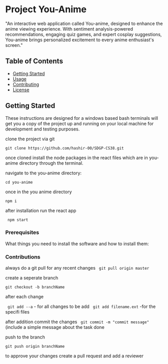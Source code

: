 # Project You-Anime

"An interactive web application called You-anime, designed to enhance the anime viewing experience. 
With sentiment analysis-powered recommendations, 
engaging quiz games, and expert cosplay suggestions, 
You-anime brings personalized excitement to every anime enthusiast's screen."

## Table of Contents

- [Getting Started](#getting-started)
- [Usage](#usage)
- [Contributing](#contributing)
- [License](#license)

## Getting Started

These instructions are designed for a windows based bash terminals will get you a copy of the project up and running on your local machine for development and testing purposes.

clone the project via git

```git clone https://github.com/hashir-00/SDGP-CS38.git```

once cloned install the node packages in the react files which are in you-anime directory through the terminal.

navigate to the you-anime directory:

```cd you-anime```

once in the you anime directory 

```npm i ```

after installation run the react app

``` npm start```

### Prerequisites

What things you need to install the software and how to install them:

### Contributions

always do a git pull for any recent changes 
``` git pull origin master```

create a seperate branch 

```git checkout -b branchName```

after each change 

``` git add --a``` - for all changes to be add
``` git add filename.ext``` -for the specifi files

after addition commit the changes
``` git commit -m "commit message"``` (include a simple message about the task done

push to the branch 

```git push origin branchName``` 

to approve your changes create a pull request and add a reviewer 




